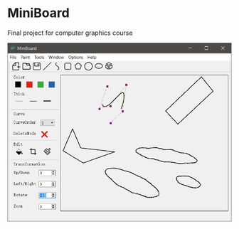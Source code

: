 # MiniBoard
Final project for computer graphics course

![alt text](https://github.com/lyx0124/MiniBoard/blob/master/GUI.PNG)
